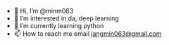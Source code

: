 - 👋 Hi, I’m @minm063
- 👀 I’m interested in da, deep learning
- 🌱 I’m currently learning python
- 📫 How to reach me email jangmin063@gmail.com

<!---
minm063/minm063 is a ✨ special ✨ repository because its `README.md` (this file) appears on your GitHub profile.
You can click the Preview link to take a look at your changes.
--->
